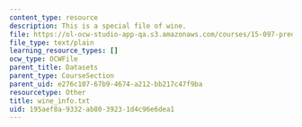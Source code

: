 ```yaml
---
content_type: resource
description: This is a special file of wine.
file: https://ol-ocw-studio-app-qa.s3.amazonaws.com/courses/15-097-prediction-machine-learning-and-statistics-spring-2012/195aef8a9332ab8039231d4c96e6dea1_wine_info.txt
file_type: text/plain
learning_resource_types: []
ocw_type: OCWFile
parent_title: Datasets
parent_type: CourseSection
parent_uid: e276c107-67b9-4674-a212-bb217c47f9ba
resourcetype: Other
title: wine_info.txt
uid: 195aef8a-9332-ab80-3923-1d4c96e6dea1
---
```

